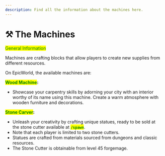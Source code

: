 ```yaml
---
description: Find all the information about the machines here.
---
```


# ⚒️ The Machines

<mark style="color:green;">General Information</mark>

Machines are crafting blocks that allow players to create new supplies from different resources.

On EpicWorld, the available machines are:

<mark style="color:green;">**Wood Machine**</mark>**:**

* Showcase your carpentry skills by adorning your city with an interior worthy of its name using this machine. Create a warm atmosphere with wooden furniture and decorations.

<mark style="color:green;">**Stone Carver**</mark>**:**

* Unleash your creativity by crafting unique statues, ready to be sold at the stone cutter available at <mark style="color:green;">**`/spawn`**</mark>.
* Note that each player is limited to two stone cutters.
* Statues are crafted from materials sourced from dungeons and classic resources.
* The Stone Cutter is obtainable from level 45 forgemage.